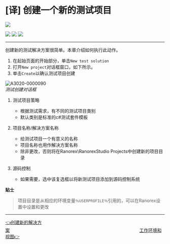 # [译] 创建一个新的测试项目



[![](https://img.shields.io/badge/OfficialPage-ClickMe-blue.svg?longCache=true&style=flat-square)][0]  

[![](https://img.shields.io/badge/Translator-TaylorTaurus-42B983.svg?longCache=true&style=flat-square)](https://github.com/taylortaurus) 
![](https://img.shields.io/badge/TranslateTime-2018年9月26日-green.svg?longCache=true&style=flat-square)
![](https://img.shields.io/badge/UpdateTime-2019年9月4日-green.svg?longCache=true&style=flat-square)  


---

创建新的测试解决方案很简单。本章介绍如何执行此动作。

1. 在起始页面的开始部分，单击`New test solution`
2. 打开`New project`对话框窗口，如下所示。
3. 单击`Create`以确认测试项目创建

![A3020-0000090](https://gitee.com/taylortaurus/RX_UserGuide_GitBook_Picbed/raw/master/RanorexStudio/A3020-0000090.png)  
*测试创建对话框*  

1. 测试项目策略

    - 根据测试需求，有不同的测试项目类别
    - 默认类别是标准的c#测试套件模板

2. 项目名称/解决方案名称

    - 给测试项目一个有意义的名称
    - 项目名称也用作解决方案名称
    - 除非更改，否则将在Ranorex\RanorexStudio Projects中创建新的项目目录
3. 源码控制
    - 如果需要，选中该复选框以将新测试项目添加到源码控制系统

**贴士**  
> 项目目录是从相应的环境变量`％USERPROFILE％`引用的，可以在Ranorex设置中设置和更改


---
[👈创建新的解决方案][1]&emsp;&emsp;&emsp;&emsp;&emsp;&emsp;&emsp;&emsp;&emsp;&emsp;&emsp;&emsp;&emsp;&emsp;&emsp;&emsp;&emsp;&emsp;&emsp;&emsp;&emsp;&emsp;&emsp;&emsp;&emsp;&emsp;&emsp;&emsp;&emsp;
[工作环境和视图👉][2]

[0]: https://www.ranorex.com/help/latest/ranorex-studio-fundamentals/ranorex-studio/creating-new-test-project/

[1]:.\creating-new-solution.html
[2]:.\working-environments-views.html

